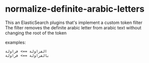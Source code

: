# normalize-definite-arabic-letters
This an ElasticSearch plugins that's implement a custom token filter <br>
The filter removes the definite arabic letter from arabic text without changing the root of 
the token

examples:<br>

```الفراولة ==> فراولة``` <br>
```بالفراولة ==> فراولة```

